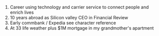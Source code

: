 1. Career using technology and carrier service to connect people and enrich lives
2. 10 years abroad as Silicon valley CEO in Financial Review
3. Early commbank / Expedia see character reference
4. At 33 life weather plus $1M mortgage in my grandmother's apartment 